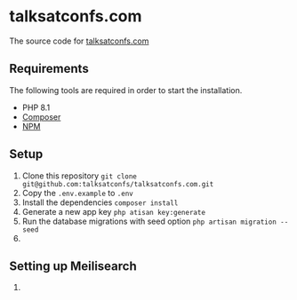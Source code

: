 # talksatconfs.com

The source code for [talksatconfs.com](https://talksatconfs.com)

## Requirements

The following tools are required in order to start the installation.

- PHP 8.1
- [Composer](https://getcomposer.org/download/)
- [NPM](https://docs.npmjs.com/downloading-and-installing-node-js-and-npm)

## Setup
1. Clone this repository `git clone git@github.com:talksatconfs/talksatconfs.com.git`
2. Copy the `.env.example` to `.env`
3. Install the dependencies `composer install`
4. Generate a new app key `php atisan key:generate`
5. Run the database migrations with seed option `php artisan migration --seed`
6.

## Setting up Meilisearch
1.
